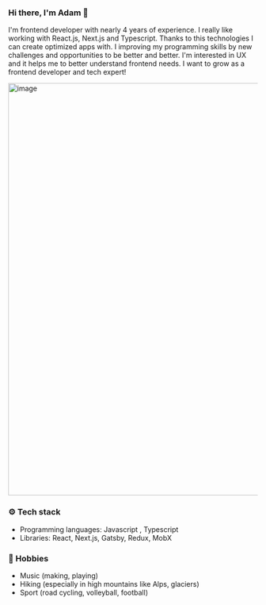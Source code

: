 ### Hi there, I'm Adam 👋

I'm frontend developer with nearly 4 years of experience. I really like working with React.js, Next.js and Typescript. Thanks to this technologies I can create optimized apps with. I improving my programming skills by new challenges and opportunities to be better and better. I'm interested in UX and it helps me to better understand frontend needs. I want to grow as a frontend developer and tech expert!

<img width="831" alt="image" src="https://github.com/dyrdzik97/dyrdzik97/assets/62518046/39bc7e5e-ff3b-4639-a289-57a49d7600f5">



### ⚙️ Tech stack 

 - Programming languages: Javascript , Typescript
 - Libraries: React, Next.js, Gatsby, Redux, MobX

### 🎸 Hobbies

  - Music (making, playing)
  - Hiking (especially in high mountains like Alps, glaciers)
  - Sport (road cycling, volleyball, football)

<!--
**dyrdzik97/dyrdzik97** is a ✨ _special_ ✨ repository because its `README.md` (this file) appears on your GitHub profile.

Here are some ideas to get you started:

- 🔭 I’m currently working on ...
- 🌱 I’m currently learning ...
- 👯 I’m looking to collaborate on ...
- 🤔 I’m looking for help with ...
- 💬 Ask me about ...
- 📫 How to reach me: ...
- 😄 Pronouns: ...
- ⚡ Fun fact: ...
-->
